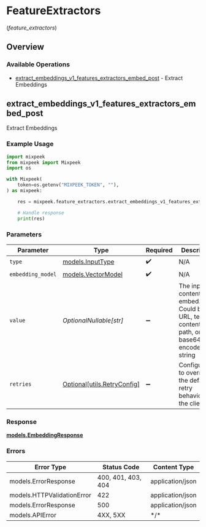 # FeatureExtractors
(*feature_extractors*)

## Overview

### Available Operations

* [extract_embeddings_v1_features_extractors_embed_post](#extract_embeddings_v1_features_extractors_embed_post) - Extract Embeddings

## extract_embeddings_v1_features_extractors_embed_post

Extract Embeddings

### Example Usage

```python
import mixpeek
from mixpeek import Mixpeek
import os

with Mixpeek(
    token=os.getenv("MIXPEEK_TOKEN", ""),
) as mixpeek:

    res = mixpeek.feature_extractors.extract_embeddings_v1_features_extractors_embed_post(type_=mixpeek.InputType.URL, embedding_model=mixpeek.VectorModel.BAAI_BGE_M3, value="https://example.com/image.jpg")

    # Handle response
    print(res)

```

### Parameters

| Parameter                                                                                     | Type                                                                                          | Required                                                                                      | Description                                                                                   | Example                                                                                       |
| --------------------------------------------------------------------------------------------- | --------------------------------------------------------------------------------------------- | --------------------------------------------------------------------------------------------- | --------------------------------------------------------------------------------------------- | --------------------------------------------------------------------------------------------- |
| `type`                                                                                        | [models.InputType](../../models/inputtype.md)                                                 | :heavy_check_mark:                                                                            | N/A                                                                                           |                                                                                               |
| `embedding_model`                                                                             | [models.VectorModel](../../models/vectormodel.md)                                             | :heavy_check_mark:                                                                            | N/A                                                                                           |                                                                                               |
| `value`                                                                                       | *OptionalNullable[str]*                                                                       | :heavy_minus_sign:                                                                            | The input content to embed. Could be a URL, text content, file path, or base64 encoded string | https://example.com/image.jpg                                                                 |
| `retries`                                                                                     | [Optional[utils.RetryConfig]](../../models/utils/retryconfig.md)                              | :heavy_minus_sign:                                                                            | Configuration to override the default retry behavior of the client.                           |                                                                                               |

### Response

**[models.EmbeddingResponse](../../models/embeddingresponse.md)**

### Errors

| Error Type                 | Status Code                | Content Type               |
| -------------------------- | -------------------------- | -------------------------- |
| models.ErrorResponse       | 400, 401, 403, 404         | application/json           |
| models.HTTPValidationError | 422                        | application/json           |
| models.ErrorResponse       | 500                        | application/json           |
| models.APIError            | 4XX, 5XX                   | \*/\*                      |